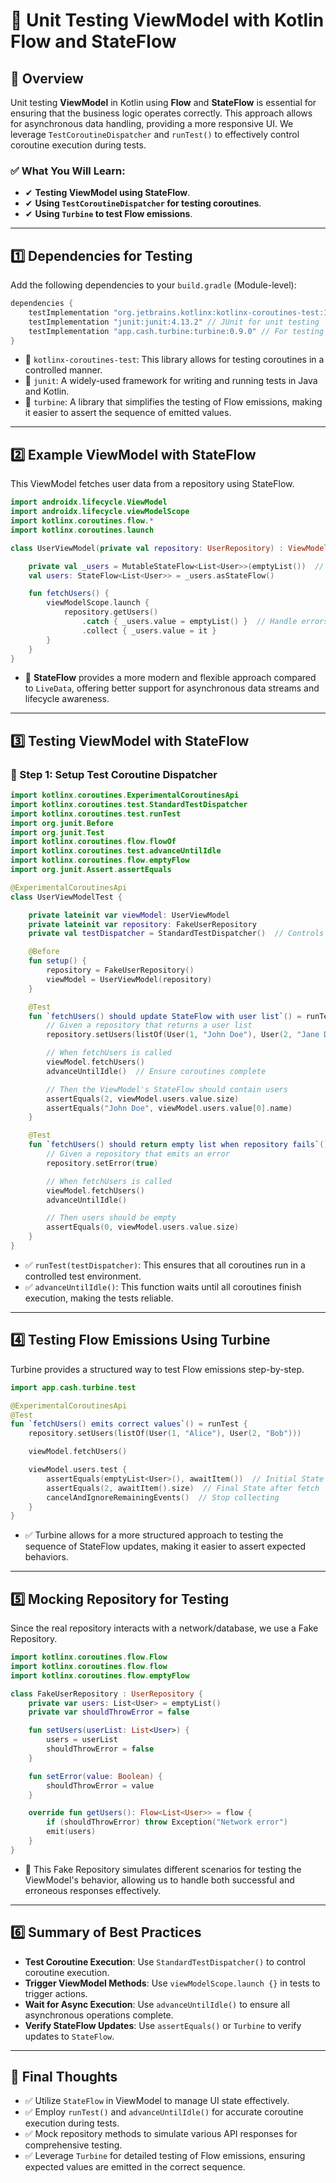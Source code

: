 # 🧪 Unit Testing ViewModel with Kotlin Flow and StateFlow  

## 📌 Overview  
Unit testing **ViewModel** in Kotlin using **Flow** and **StateFlow** is essential for ensuring that the business logic operates correctly. This approach allows for asynchronous data handling, providing a more responsive UI. We leverage `TestCoroutineDispatcher` and `runTest()` to effectively control coroutine execution during tests.

### ✅ What You Will Learn:
- ✔ **Testing ViewModel using StateFlow**.  
- ✔ **Using `TestCoroutineDispatcher` for testing coroutines**.  
- ✔ **Using `Turbine` to test Flow emissions**.  

---

## **1️⃣ Dependencies for Testing**
Add the following dependencies to your `build.gradle` (Module-level):  

```gradle
dependencies {
    testImplementation "org.jetbrains.kotlinx:kotlinx-coroutines-test:1.6.4" // For testing coroutines
    testImplementation "junit:junit:4.13.2" // JUnit for unit testing
    testImplementation "app.cash.turbine:turbine:0.9.0" // For testing Flow emissions
}
```

- 📌 `kotlinx-coroutines-test`: This library allows for testing coroutines in a controlled manner.
- 📌 `junit`: A widely-used framework for writing and running tests in Java and Kotlin.
- 📌 `turbine`: A library that simplifies the testing of Flow emissions, making it easier to assert the sequence of emitted values.

---

## **2️⃣ Example ViewModel with StateFlow**

This ViewModel fetches user data from a repository using StateFlow.

```kotlin
import androidx.lifecycle.ViewModel
import androidx.lifecycle.viewModelScope
import kotlinx.coroutines.flow.*
import kotlinx.coroutines.launch

class UserViewModel(private val repository: UserRepository) : ViewModel() {

    private val _users = MutableStateFlow<List<User>>(emptyList())  // StateFlow to store users
    val users: StateFlow<List<User>> = _users.asStateFlow()

    fun fetchUsers() {
        viewModelScope.launch {
            repository.getUsers()
                .catch { _users.value = emptyList() }  // Handle errors
                .collect { _users.value = it }
        }
    }
}
```

- 📌 **StateFlow** provides a more modern and flexible approach compared to `LiveData`, offering better support for asynchronous data streams and lifecycle awareness.

---

## **3️⃣ Testing ViewModel with StateFlow**

### 🔹 Step 1: Setup Test Coroutine Dispatcher

```kotlin
import kotlinx.coroutines.ExperimentalCoroutinesApi
import kotlinx.coroutines.test.StandardTestDispatcher
import kotlinx.coroutines.test.runTest
import org.junit.Before
import org.junit.Test
import kotlinx.coroutines.flow.flowOf
import kotlinx.coroutines.test.advanceUntilIdle
import kotlinx.coroutines.flow.emptyFlow
import org.junit.Assert.assertEquals

@ExperimentalCoroutinesApi
class UserViewModelTest {

    private lateinit var viewModel: UserViewModel
    private lateinit var repository: FakeUserRepository
    private val testDispatcher = StandardTestDispatcher()  // Controls coroutine execution

    @Before
    fun setup() {
        repository = FakeUserRepository()
        viewModel = UserViewModel(repository)
    }

    @Test
    fun `fetchUsers() should update StateFlow with user list`() = runTest(testDispatcher) {
        // Given a repository that returns a user list
        repository.setUsers(listOf(User(1, "John Doe"), User(2, "Jane Doe")))

        // When fetchUsers is called
        viewModel.fetchUsers()
        advanceUntilIdle()  // Ensure coroutines complete

        // Then the ViewModel's StateFlow should contain users
        assertEquals(2, viewModel.users.value.size)
        assertEquals("John Doe", viewModel.users.value[0].name)
    }

    @Test
    fun `fetchUsers() should return empty list when repository fails`() = runTest(testDispatcher) {
        // Given a repository that emits an error
        repository.setError(true)

        // When fetchUsers is called
        viewModel.fetchUsers()
        advanceUntilIdle()

        // Then users should be empty
        assertEquals(0, viewModel.users.value.size)
    }
}
```

- ✅ `runTest(testDispatcher)`: This ensures that all coroutines run in a controlled test environment.
- ✅ `advanceUntilIdle()`: This function waits until all coroutines finish execution, making the tests reliable.

---

## **4️⃣ Testing Flow Emissions Using Turbine**

Turbine provides a structured way to test Flow emissions step-by-step.

```kotlin
import app.cash.turbine.test

@ExperimentalCoroutinesApi
@Test
fun `fetchUsers() emits correct values`() = runTest {
    repository.setUsers(listOf(User(1, "Alice"), User(2, "Bob")))

    viewModel.fetchUsers()

    viewModel.users.test {
        assertEquals(emptyList<User>(), awaitItem())  // Initial State
        assertEquals(2, awaitItem().size)  // Final State after fetch
        cancelAndIgnoreRemainingEvents()  // Stop collecting
    }
}
```

- ✅ Turbine allows for a more structured approach to testing the sequence of StateFlow updates, making it easier to assert expected behaviors.

---

## **5️⃣ Mocking Repository for Testing**

Since the real repository interacts with a network/database, we use a Fake Repository.

```kotlin
import kotlinx.coroutines.flow.Flow
import kotlinx.coroutines.flow.flow
import kotlinx.coroutines.flow.emptyFlow

class FakeUserRepository : UserRepository {
    private var users: List<User> = emptyList()
    private var shouldThrowError = false

    fun setUsers(userList: List<User>) {
        users = userList
        shouldThrowError = false
    }

    fun setError(value: Boolean) {
        shouldThrowError = value
    }

    override fun getUsers(): Flow<List<User>> = flow {
        if (shouldThrowError) throw Exception("Network error")
        emit(users)
    }
}
```

- 📌 This Fake Repository simulates different scenarios for testing the ViewModel's behavior, allowing us to handle both successful and erroneous responses effectively.

---

## **6️⃣ Summary of Best Practices**

- **Test Coroutine Execution**: Use `StandardTestDispatcher()` to control coroutine execution.
- **Trigger ViewModel Methods**: Use `viewModelScope.launch {}` in tests to trigger actions.
- **Wait for Async Execution**: Use `advanceUntilIdle()` to ensure all asynchronous operations complete.
- **Verify StateFlow Updates**: Use `assertEquals()` or `Turbine` to verify updates to `StateFlow`.

---

## 📌 Final Thoughts

- ✅ Utilize `StateFlow` in ViewModel to manage UI state effectively.
- ✅ Employ `runTest()` and `advanceUntilIdle()` for accurate coroutine execution during tests.
- ✅ Mock repository methods to simulate various API responses for comprehensive testing.
- ✅ Leverage `Turbine` for detailed testing of Flow emissions, ensuring expected values are emitted in the correct sequence.
